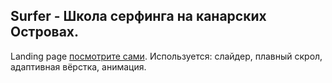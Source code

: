## Surfer - Школа серфинга на канарских Островах.
Landing page [посмотрите сами](https://evgeniymurygin.github.io/surfer/).
Используется:
слайдер,
плавный скрол,
адаптивная вёрстка,
анимация.
